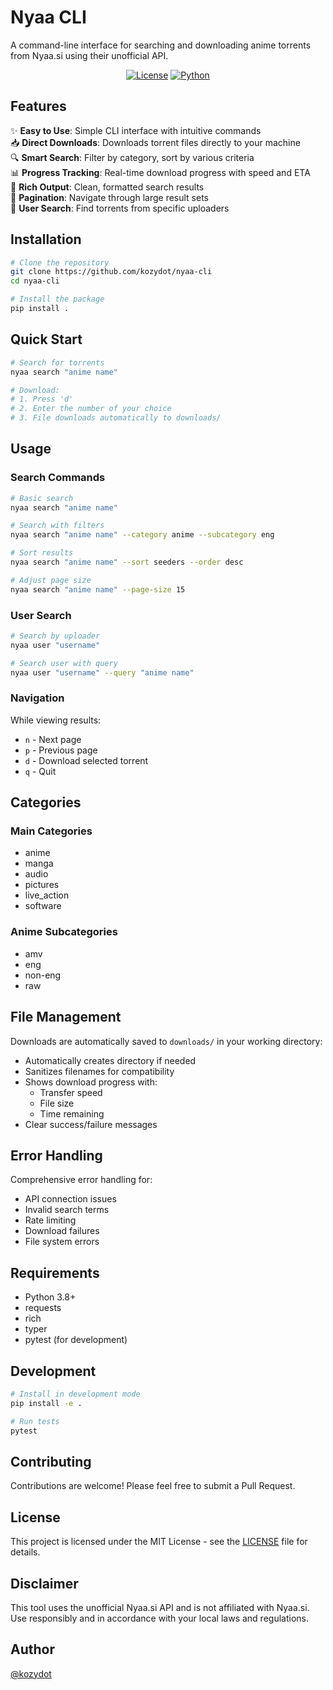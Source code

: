 # Nyaa CLI

A command-line interface for searching and downloading anime torrents from Nyaa.si using their unofficial API.

<p align="center">
<a href="https://github.com/kozydot/nyaa-cli"><img src="https://img.shields.io/github/license/kozydot/nyaa-cli?style=for-the-badge&color=blue" alt="License"></a>
<a href="https://python.org"><img src="https://img.shields.io/badge/python-3.8+-blue.svg?style=for-the-badge" alt="Python"></a>
</p>

## Features

✨ **Easy to Use**: Simple CLI interface with intuitive commands  
📥 **Direct Downloads**: Downloads torrent files directly to your machine  
🔍 **Smart Search**: Filter by category, sort by various criteria  
📊 **Progress Tracking**: Real-time download progress with speed and ETA  
📝 **Rich Output**: Clean, formatted search results  
🔄 **Pagination**: Navigate through large result sets  
👤 **User Search**: Find torrents from specific uploaders

## Installation

```bash
# Clone the repository
git clone https://github.com/kozydot/nyaa-cli
cd nyaa-cli

# Install the package
pip install .
```

## Quick Start

```bash
# Search for torrents
nyaa search "anime name"

# Download:
# 1. Press 'd'
# 2. Enter the number of your choice
# 3. File downloads automatically to downloads/
```

## Usage

### Search Commands

```bash
# Basic search
nyaa search "anime name"

# Search with filters
nyaa search "anime name" --category anime --subcategory eng

# Sort results
nyaa search "anime name" --sort seeders --order desc

# Adjust page size
nyaa search "anime name" --page-size 15
```

### User Search

```bash
# Search by uploader
nyaa user "username"

# Search user with query
nyaa user "username" --query "anime name"
```

### Navigation

While viewing results:
- `n` - Next page
- `p` - Previous page
- `d` - Download selected torrent
- `q` - Quit

## Categories

### Main Categories
- anime
- manga
- audio
- pictures
- live_action
- software

### Anime Subcategories
- amv
- eng
- non-eng
- raw

## File Management

Downloads are automatically saved to `downloads/` in your working directory:
- Automatically creates directory if needed
- Sanitizes filenames for compatibility
- Shows download progress with:
  - Transfer speed
  - File size
  - Time remaining
- Clear success/failure messages

## Error Handling

Comprehensive error handling for:
- API connection issues
- Invalid search terms
- Rate limiting
- Download failures
- File system errors

## Requirements

- Python 3.8+
- requests
- rich
- typer
- pytest (for development)

## Development

```bash
# Install in development mode
pip install -e .

# Run tests
pytest
```

## Contributing

Contributions are welcome! Please feel free to submit a Pull Request.

## License

This project is licensed under the MIT License - see the [LICENSE](LICENSE) file for details.

## Disclaimer

This tool uses the unofficial Nyaa.si API and is not affiliated with Nyaa.si. Use responsibly and in accordance with your local laws and regulations.

## Author

[@kozydot](https://github.com/kozydot)
